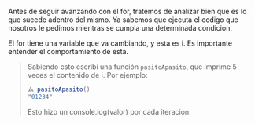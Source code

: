 Antes de seguir avanzando con el for, tratemos de analizar bien que es lo que sucede adentro del mismo.
Ya sabemos que ejecuta el codigo que nosotros le pedimos mientras se cumpla una determinada condicion.

El for tiene una variable que va cambiando, y esta es i. Es importante entender el comportamiento de esta. 

> Sabiendo esto escribí una función `pasitoApasito`, que imprime 5 veces el contenido de i.
Por ejemplo: 
> 
> ```javascript
> ム pasitoApasito()
> "01234"
> ```
> Esto hizo un console.log(valor) por cada iteracion.